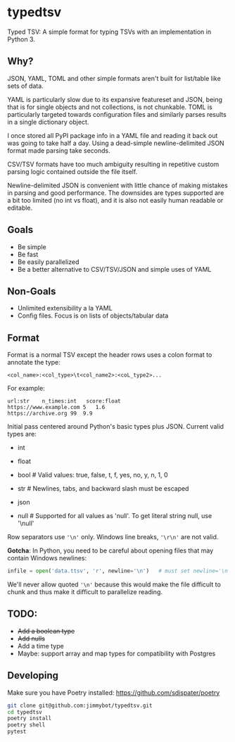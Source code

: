 # typedtsv
Typed TSV: A simple format for typing TSVs with an implementation in Python 3.

## Why?
JSON, YAML, TOML and other simple formats aren't built for list/table like sets of data.

YAML is particularly slow due to its expansive featureset and JSON, being that is for single objects and not collections, is not chunkable.  TOML is particularly targeted towards configuration files and similarly parses results in a single dictionary object.

I once stored all PyPI package info in a YAML file and reading it back out was going to take half a day.  Using a dead-simple newline-delimited JSON format made parsing take seconds.

CSV/TSV formats have too much ambiguity resulting in repetitive custom parsing logic contained outside the file itself.

Newline-delimited JSON is convenient with little chance of making mistakes in parsing and good performance.  The downsides are types supported are a bit too limited (no int vs float), and it is also not easily human readable or editable.

## Goals
- Be simple
- Be fast
- Be easily parallelized
- Be a better alternative to CSV/TSV/JSON and simple uses of YAML

## Non-Goals
- Unlimited extensibility a la YAML
- Config files. Focus is on lists of objects/tabular data

## Format
Format is a normal TSV except the header rows uses a colon format to annotate the type:

`<col_name>:<col_type>\t<col_name2>:<coL_type2>...`

For example:

```
url:str    n_times:int   score:float
https://www.example.com 5   1.6
https://archive.org 99  9.9
```

Initial pass centered around Python's basic types plus JSON.  Current valid types are:
- int
- float
- bool      # Valid values: true, false, t, f, yes, no, y, n, 1, 0
- str       # Newlines, tabs, and backward slash must be escaped
- json

- null      # Supported for all values as 'null'.  To get literal string null, use '\\null'

Row separators use `'\n'` only.  Windows line breaks, `'\r\n'` are not valid.

**Gotcha**: In Python, you need to be careful about opening files that may contain Windows newlines:
```py
infile = open('data.ttsv', 'r', newline='\n')   # must set newline='\n' because default for newline is '\n' or '\r' or '\r\n'
```

We'll never allow quoted `'\n'` because this would make the file difficult to chunk and thus make it difficult to parallelize reading.
## TODO:
- ~~Add a boolean type~~
- ~~Add nulls~~
- Add a time type
- Maybe: support array and map types for compatibility with Postgres

## Developing

Make sure you have Poetry installed: https://github.com/sdispater/poetry

```bash
git clone git@github.com:jimmybot/typedtsv.git
cd typedtsv
poetry install
poetry shell
pytest
```
